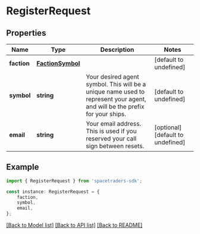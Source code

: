 # RegisterRequest


## Properties

Name | Type | Description | Notes
------------ | ------------- | ------------- | -------------
**faction** | [**FactionSymbol**](FactionSymbol.md) |  | [default to undefined]
**symbol** | **string** | Your desired agent symbol. This will be a unique name used to represent your agent, and will be the prefix for your ships. | [default to undefined]
**email** | **string** | Your email address. This is used if you reserved your call sign between resets. | [optional] [default to undefined]

## Example

```typescript
import { RegisterRequest } from 'spacetraders-sdk';

const instance: RegisterRequest = {
    faction,
    symbol,
    email,
};
```

[[Back to Model list]](../README.md#documentation-for-models) [[Back to API list]](../README.md#documentation-for-api-endpoints) [[Back to README]](../README.md)
